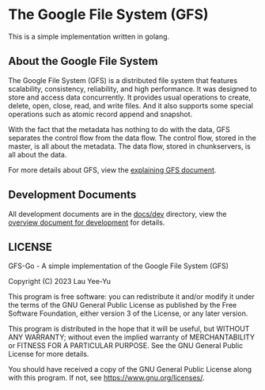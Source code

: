 # The Google File System (GFS)

This is a simple implementation written in golang.

## About the Google File System

The Google File System (GFS) is a distributed file system that features
scalability, consistency, reliability, and high performance. It was
designed to store and access data concurrently. It provides usual operations
to create, delete, open, close, read, and write files. And it also supports
some special operations such as atomic record append and snapshot.

With the fact that the metadata has nothing to do with the data, GFS
separates the control flow from the data flow. The control flow, stored in
the master, is all about the metadata. The data flow, stored in chunkservers,
is all about the data.

For more details about GFS, view the
[explaining GFS document](docs/explain_gfs.md).

## Development Documents

All development documents are in the [docs/dev](docs/dev) directory, view the
[overview document for development](docs/dev/overview.md) for details.

## LICENSE

GFS-Go - A simple implementation of the Google File System (GFS)

Copyright (C) 2023 Lau Yee-Yu

This program is free software: you can redistribute it and/or modify
it under the terms of the GNU General Public License as published by
the Free Software Foundation, either version 3 of the License, or
any later version.

This program is distributed in the hope that it will be useful,
but WITHOUT ANY WARRANTY; without even the implied warranty of
MERCHANTABILITY or FITNESS FOR A PARTICULAR PURPOSE.  See the
GNU General Public License for more details.

You should have received a copy of the GNU General Public License
along with this program.  If not, see <https://www.gnu.org/licenses/>.
